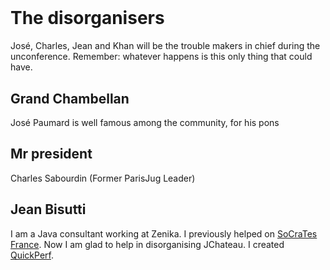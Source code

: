# &nbsp;

# The disorganisers

José, Charles, Jean and Khan will be the trouble makers in chief during the unconference. Remember: whatever happens is this only thing that could have.   

## Grand Chambellan

José Paumard is well famous among the community, for his pons

## Mr president

Charles Sabourdin (Former ParisJug Leader) 

## Jean Bisutti
I am a Java consultant working at Zenika. I previously helped on [SoCraTes France](https://socrates-fr.github.io/). Now I am glad to help in disorganising JChateau. 
I created [QuickPerf](https://github.com/quick-perf/quickperf).

